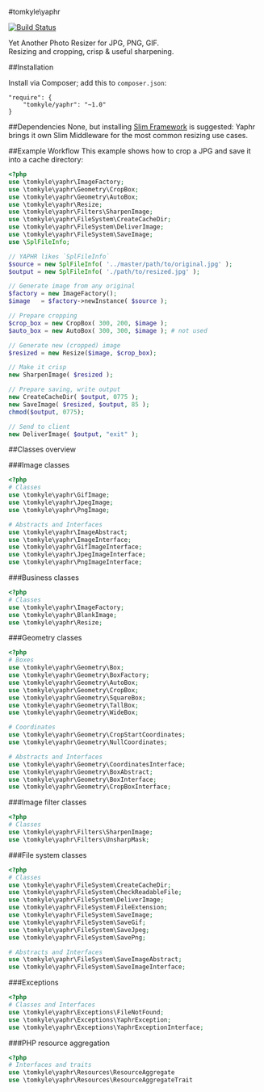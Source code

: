 #tomkyle\yaphr

[![Build Status](https://travis-ci.org/tomkyle/yaphr.svg?branch=master)](https://travis-ci.org/tomkyle/yaphr)

Yet Another Photo Resizer for JPG, PNG, GIF.  
Resizing and cropping, crisp & useful sharpening.


##Installation

Install via Composer; add this to `composer.json`:

```
"require": {
	"tomkyle/yaphr": "~1.0"
}
```

##Dependencies
None, but installing [Slim Framework](https://github.com/codeguy/Slim) is suggested: Yaphr brings it own Slim Middleware for the most common resizing use cases.


##Example Workflow
This example shows how to crop a JPG and save it into a cache directory:

```php
<?php
use \tomkyle\yaphr\ImageFactory;
use \tomkyle\yaphr\Geometry\CropBox;
use \tomkyle\yaphr\Geometry\AutoBox;
use \tomkyle\yaphr\Resize;
use \tomkyle\yaphr\Filters\SharpenImage;
use \tomkyle\yaphr\FileSystem\CreateCacheDir;
use \tomkyle\yaphr\FileSystem\DeliverImage;
use \tomkyle\yaphr\FileSystem\SaveImage;
use \SplFileInfo;

// YAPHR likes `SplFileInfo`
$source = new SplFileInfo( '../master/path/to/original.jpg' );
$output = new SplFileInfo( './path/to/resized.jpg' );

// Generate image from any original
$factory = new ImageFactory();
$image   = $factory->newInstance( $source );

// Prepare cropping
$crop_box = new CropBox( 300, 200, $image );
$auto_box = new AutoBox( 300, 300, $image ); # not used

// Generate new (cropped) image
$resized = new Resize($image, $crop_box);

// Make it crisp
new SharpenImage( $resized );

// Prepare saving, write output
new CreateCacheDir( $output, 0775 );
new SaveImage( $resized, $output, 85 );
chmod($output, 0775);

// Send to client
new DeliverImage( $output, "exit" );
```




##Classes overview

###Image classes

```php
<?php
# Classes
use \tomkyle\yaphr\GifImage;
use \tomkyle\yaphr\JpegImage;
use \tomkyle\yaphr\PngImage;

# Abstracts and Interfaces
use \tomkyle\yaphr\ImageAbstract;
use \tomkyle\yaphr\ImageInterface;
use \tomkyle\yaphr\GifImageInterface;
use \tomkyle\yaphr\JpegImageInterface;
use \tomkyle\yaphr\PngImageInterface;
```

###Business classes

```php
<?php
# Classes
use \tomkyle\yaphr\ImageFactory;
use \tomkyle\yaphr\BlankImage;
use \tomkyle\yaphr\Resize;
```



###Geometry classes

```php
<?php
# Boxes
use \tomkyle\yaphr\Geometry\Box;
use \tomkyle\yaphr\Geometry\BoxFactory;
use \tomkyle\yaphr\Geometry\AutoBox;
use \tomkyle\yaphr\Geometry\CropBox;
use \tomkyle\yaphr\Geometry\SquareBox;
use \tomkyle\yaphr\Geometry\TallBox;
use \tomkyle\yaphr\Geometry\WideBox;

# Coordinates
use \tomkyle\yaphr\Geometry\CropStartCoordinates;
use \tomkyle\yaphr\Geometry\NullCoordinates;

# Abstracts and Interfaces
use \tomkyle\yaphr\Geometry\CoordinatesInterface;
use \tomkyle\yaphr\Geometry\BoxAbstract;
use \tomkyle\yaphr\Geometry\BoxInterface;
use \tomkyle\yaphr\Geometry\CropBoxInterface;
```

###Image filter classes
```php
<?php
# Classes
use \tomkyle\yaphr\Filters\SharpenImage;
use \tomkyle\yaphr\Filters\UnsharpMask;
```


###File system classes

```php
<?php
# Classes
use \tomkyle\yaphr\FileSystem\CreateCacheDir;
use \tomkyle\yaphr\FileSystem\CheckReadableFile;
use \tomkyle\yaphr\FileSystem\DeliverImage;
use \tomkyle\yaphr\FileSystem\FileExtension;
use \tomkyle\yaphr\FileSystem\SaveImage;
use \tomkyle\yaphr\FileSystem\SaveGif;
use \tomkyle\yaphr\FileSystem\SaveJpeg;
use \tomkyle\yaphr\FileSystem\SavePng;

# Abstracts and Interfaces
use \tomkyle\yaphr\FileSystem\SaveImageAbstract;
use \tomkyle\yaphr\FileSystem\SaveImageInterface;
```

###Exceptions

```php
<?php
# Classes and Interfaces
use \tomkyle\yaphr\Exceptions\FileNotFound;
use \tomkyle\yaphr\Exceptions\YaphrException;
use \tomkyle\yaphr\Exceptions\YaphrExceptionInterface;
```

###PHP resource aggregation

```php
<?php
# Interfaces and traits
use \tomkyle\yaphr\Resources\ResourceAggregateuse \tomkyle\yaphr\Resources\ResourceAggregateTrait
```


